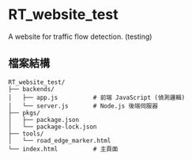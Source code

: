 # RT_website_test
A website for traffic flow detection. (testing)

## 檔案結構
```
RT_website_test/
├── backends/
│   ├── app.js          # 前端 JavaScript (偵測邏輯)
│   └── server.js       # Node.js 後端伺服器
├── pkgs/
│   ├── package.json
│   └── package-lock.json
├── tools/
│   └── road_edge_marker.html
└── index.html          # 主頁面
```
